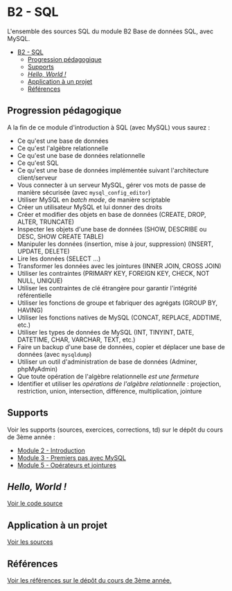 # B2 - SQL

L'ensemble des sources SQL du module B2 Base de données SQL, avec MySQL.

- [B2 - SQL](#b2---sql)
  - [Progression pédagogique](#progression-pédagogique)
  - [Supports](#supports)
  - [*Hello, World !*](#hello-world-)
  - [Application à un projet](#application-à-un-projet)
  - [Références](#références)


## Progression pédagogique

A la fin de ce module d'introduction à SQL (avec MySQL) vous saurez :

- Ce qu'est une base de données
- Ce qu'est l'algèbre relationnelle
- Ce qu'est une base de données relationnelle
- Ce qu'est SQL
- Ce qu'est une base de données implémentée suivant l'architecture client/serveur
- Vous connecter à un serveur MySQL, gérer vos mots de passe de manière sécurisée (avec `mysql_config_editor`)
- Utiliser MySQL en *batch mode*, de manière scriptable
- Créer un utilisateur MySQL et lui donner des droits
- Créer et modifier des objets en base de données (CREATE, DROP, ALTER, TRUNCATE)
- Inspecter les objets d'une base de données (SHOW, DESCRIBE ou DESC, SHOW CREATE TABLE)
- Manipuler les données (insertion, mise à jour, suppression) (INSERT, UPDATE, DELETE)
- Lire les données (SELECT ...)
- Transformer les données avec les jointures (INNER JOIN, CROSS JOIN)
- Utiliser les contraintes (PRIMARY KEY, FOREIGN KEY, CHECK, NOT NULL, UNIQUE)
- Utiliser les contraintes de clé étrangère pour garantir l'intégrité référentielle
- Utiliser les fonctions de groupe et fabriquer des agrégats (GROUP BY, HAVING)
- Utiliser les fonctions natives de MySQL (CONCAT, REPLACE, ADDTIME, etc.)
- Utiliser les types de données de MySQL (INT, TINYINT, DATE, DATETIME, CHAR, VARCHAR, TEXT, etc.)
- Faire un backup d'une base de données, copier et déplacer une base de données (avec `mysqldump`)
- Utiliser un outil d'administration de base de données (Adminer, phpMyAdmin)
- Que toute opération de l'algèbre relationnelle *est une fermeture*
- Identifier et utiliser les *opérations de l'algèbre relationnelle* : projection, restriction, union, intersection, différence, multiplication, jointure

## Supports

Voir les supports (sources, exercices, corrections, td) sur le dépôt du cours de 3ème année :

- [Module 2 - Introduction](https://github.com/paul-schuhm/sql-b3/tree/main/module-02) 
- [Module 3 - Premiers pas avec MySQL](https://github.com/paul-schuhm/sql-b3/tree/main/module-03)
- [Module 5 - Opérateurs et jointures](https://github.com/paul-schuhm/sql-b3/tree/main/module-05)

## *Hello, World !*

[Voir le code source](./hello_world.sql)

## Application à un projet

[Voir les sources](./application-projet/)

## Références

[Voir les références sur le dépôt du cours de 3ème année.](https://github.com/paul-schuhm/sql-b3?tab=readme-ov-file#r%C3%A9f%C3%A9rences-aller-plus-loin)